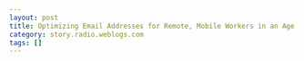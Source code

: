 ```yaml
---
layout: post
title: Optimizing Email Addresses for Remote, Mobile Workers in an Age of Spam
category: story.radio.weblogs.com
tags: []
---
```

<head>
<meta http-equiv="Content-Type" content="text/html; charset=UTF-8">
    <meta http-equiv="Expires" content="Mon, 01 Jan 1990 01:00:00 GMT">
    <title>Optimizing Email Addresses for Remote, Mobile Workers in an Age of Spam</title>
    <style type="text/css">
      body {
        margin-top: 0px;
        margin-left: 0px;
        margin-right: 0px;
        margin-bottom: 0px;
        }

      body, td, p {
        font-family: verdana, sans-serif;
        font-size: 90%;
        }

      h2 { 
        font-family: Verdana, Arial, Helvetica, sans-serif; font-size: 24px; font-weight: bold
        }
      .header {
        font-family: Verdana, Arial, Helvetica, sans-serif; font-size: 40px; font-weight: bold
        }
      .realsmall {
        font-family: Verdana, Arial, Helvetica, sans-serif; font-size: 9px;
        }
      .small {
        font-family: Verdana, Arial, Helvetica, sans-serif; font-size: 10px;
        }
      </style>
    </head>

| 

 |

| ![](http://radio.weblogs.com/0103807/images/trans60x60.gif)  
 | Last updated: 6/27/2002; 12:03:38 PM  
 | ![](http://radio.weblogs.com/0103807/images/trans60x60.gif) |

| ![](http://radio.weblogs.com/0103807/images/trans60x1.gif)  
 | 

<font size="+3"><b><a href="http://radio.weblogs.com/0103807/" style="color:black; text-decoration:none">The FuzzyBlog!</a></b></font>  
_Marketing 101. Consulting 101. PHP Consulting. Random geeky stuff. I Blog Therefore I Am._

<font size="+1"><b>Optimizing Email Addresses for Remote, Mobile Workers in an Age of Spam</b></font>

This document talks about an approach of optimizing SMTP addresses, i.e. standard email addresses, for a user base of remote, mobile, disconnected users -- with the additional challenge of minimizing spam if possible.

Disclaimer: This is a complex way to handle email.&nbsp; I am not giving any pretensions that this is simple.&nbsp; But, when you are a consultant, email is essentially mission critical.&nbsp;

## Introduction

My email has gotten so extensive that I have had to turn off the normal 3 minute email fetch in Outlook.&nbsp; Why?&nbsp; Because I send messages constantly and this is now affecting my ability to communicate with customers since I don't get my email often enough.&nbsp; As I analyze the problem, it becomes clear that what's absolutely killing me are all the mailing lists that I am on.&nbsp; I used to use a separate address for mailing lists but&nbsp;I can't do that anymore since so many all lists now require you to verify with a response from that address -- and Outlook 2000, my "main" email client, can't do that.&nbsp; Additional problems include the fact that I am out of the office regularly and often need frequent access to past emails --- AND my laptop connectivity is spotty at best due to both networking troubles and REPEAT hardware failures.&nbsp;

## Platform Assumptions

Here are the technology and other assumptions that I am making:

- The user has a real desktop or laptop computer that can run a rich email client like Outlook or Entourage
- The user regularly does not have full access to that machine when remote for 1 or more reasons (connectivity, tired of schlepping it around, dead hard drive) 
- The user has the ability to create or have created multiple email addresses and the ability to use lots of space on his or her mail server
- The user has a webmail solution like the powerful triad of Q-Mail / VPopMail and SQ Mail available to them

### Solution

Here's the approach that I have taken for myself and my partner, Gretchen.&nbsp; This is actually working very well for us.

1. Create a primary set of addresses such as [scott@fuzzygroup.com](mailto:scott@fuzzygroup.com) and [gretchen@fuzzygroup.com](mailto:gretchen@fuzzygroup.com).&nbsp; These are the desktop addresses that will be sucked into Outlook or Entourage or some other rich mail client regularly.
2. Create a secondary set of addresses such as [scottr@fuzzygroup.com](mailto:scottr@fuzzygroup.com) and [gretchenr@fuzzygroup.com](mailto:gretchenr@fuzzygroup.com)&nbsp; (the r stands for remote).&nbsp; Set QMail up so that all messages sent to [scott@fuzzygroup.com](mailto:scott@fuzzygroup.com) and [gretchen@fuzzygroup.com](mailto:gretchen@fuzzygroup.com) are automatically carbon copied to these two accounts.&nbsp; Set the passwords for these two accounts to match the passwords for the primary account.&nbsp; Remove the limits for these mailboxes or at least set them to be large.&nbsp; The benefit of the name **R** accounts is that these will be solely accessed via web mail so that when we are remote we have full access to all current Inbox contents.&nbsp; It also means that if we leave the office with Outlook running, and automatically receiving mail every 3 minutes, we still can see all messages.
3. Inform your users that "If you want something in Sent Items" to be accessible then bcc it to [scottr@fuzzygroup.com](mailto:scottr@fuzzygroup.com) or to [gretchenr@fuzzygroup.com](mailto:gretchenr@fuzzygroup.com).&nbsp; An alternative would be to create&nbsp;[scottsentitems@fuzzygroup.com](mailto:scottsentitems@fuzzygroup.com) and&nbsp;[gretchensentitems@fuzzygroup.com](mailto:gretchensentitems@fuzzygroup.com) &nbsp;
4. Document the heck out of this.

&nbsp;

&nbsp;

&nbsp;

  
  

<script language="JavaScript" type="text/javascript"><!--
	var imageUrl = "http://subhonker6.userland.com/weblogStats/count.gif";
	var imageTag = "<img src=\"" + imageUrl + "?group=radio1&usernum=103807&referer=" + escape (document.referrer) + "\" height=\"1\" width=\"1\">";
	document.write (imageTag);
	//--></script>

 | ![](http://radio.weblogs.com/0103807/images/trans60x1.gif)  
 |
| ![](http://radio.weblogs.com/0103807/images/trans60x60.gif)  
 | Copyright 2002 © The FuzzyStuff  
 | ![](http://radio.weblogs.com/0103807/images/trans60x60.gif)  
 |

